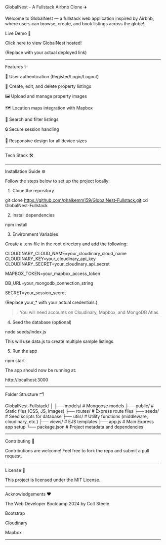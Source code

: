 GlobalNest - A Fullstack Airbnb Clone ✈️

Welcome to GlobalNest — a fullstack web application inspired by Airbnb, where users can browse, create, and book listings across the globe!

Live Demo 🚀

Click here to view GlobalNest hosted!

(Replace with your actual deployed link)


---

Features ✨

🔐 User authentication (Register/Login/Logout)

🏡 Create, edit, and delete property listings

🖼️ Upload and manage property images

🗺️ Location maps integration with Mapbox

🔎 Search and filter listings

🔒 Secure session handling

📱 Responsive design for all device sizes



---

Tech Stack 🛠️


---

Installation Guide ⚙️

Follow the steps below to set up the project locally:

1. Clone the repository

git clone https://github.com/phalkemm159/GlobalNest-Fullstack.git
cd GlobalNest-Fullstack

2. Install dependencies

npm install

3. Environment Variables

Create a .env file in the root directory and add the following:

CLOUDINARY_CLOUD_NAME=your_cloudinary_cloud_name
CLOUDINARY_KEY=your_cloudinary_api_key
CLOUDINARY_SECRET=your_cloudinary_api_secret

MAPBOX_TOKEN=your_mapbox_access_token

DB_URL=your_mongodb_connection_string

SECRET=your_session_secret

(Replace your_* with your actual credentials.)

> ℹ️ You will need accounts on Cloudinary, Mapbox, and MongoDB Atlas.



4. Seed the database (optional)

node seeds/index.js

This will use data.js to create multiple sample listings.

5. Run the app

npm start

The app should now be running at:

http://localhost:3000


---

Folder Structure 🗂️

GlobalNest-Fullstack/
│
├── models/         # Mongoose models
├── public/         # Static files (CSS, JS, images)
├── routes/         # Express route files
├── seeds/          # Seed scripts for database
├── utils/          # Utility functions (middleware, cloudinary, etc.)
├── views/          # EJS templates
├── app.js          # Main Express app setup
└── package.json    # Project metadata and dependencies


---

Contributing 🤝

Contributions are welcome! Feel free to fork the repo and submit a pull request.


---

License 📝

This project is licensed under the MIT License.


---

Acknowledgements ❤️

The Web Developer Bootcamp 2024 by Colt Steele

Bootstrap

Cloudinary

Mapbox



---
